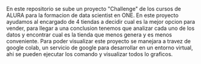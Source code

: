 En este repositorio se sube un proyecto "Challenge" de los cursos de ALURA para la formacion de data scientist en ONE. En este proyecto ayudamos al encargado de 4 tiendas a decidir 
cual es la mejor opcion para vender, para llegar a una conclusion tenemos que analizar cada uno de los datos y encontrar cual es la tienda que menos genera y es menos conveniente.
Para poder visualizar este proyecto se manejara a travez de google colab, un servicio de google para desarrollar en un entorno virtual, ahi se pueden ejecutar los comando y visualizar todos lo graficos.

